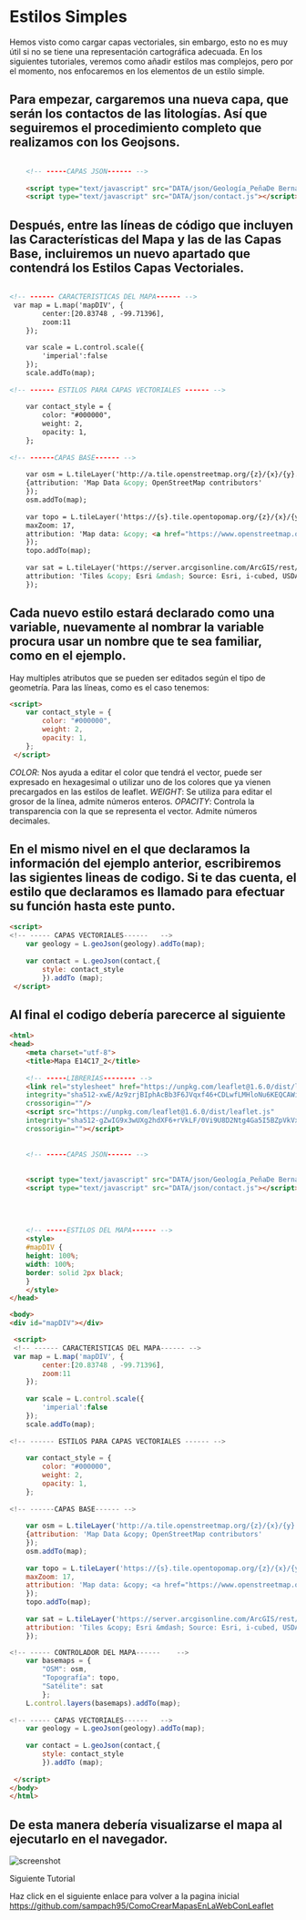 # Estilos Simples
Hemos visto como cargar capas vectoriales, sin embargo, esto no es muy útil si no se tiene una representación cartográfica adecuada. En los siguientes tutoriales, veremos como añadir estilos mas complejos, pero por el momento, nos enfocaremos en los elementos de un estilo simple. 
## Para empezar, cargaremos una nueva capa, que serán los contactos de las litologías. Así que seguiremos el procedimiento completo que realizamos con los Geojsons. 
``` html

	<!-- -----CAPAS JSON------ -->
	
	<script type="text/javascript" src="DATA/json/Geología_PeñaDe Bernal_GCS.js"></script>
	<script type="text/javascript" src="DATA/json/contact.js"></script>

```
## Después, entre las líneas de código que incluyen las Características del Mapa y las de las Capas Base, incluiremos un nuevo apartado que contendrá los Estilos Capas Vectoriales.

``` html

<!-- ------ CARACTERISTICAS DEL MAPA------ -->
 var map = L.map('mapDIV', {
		center:[20.83748 , -99.71396],
		zoom:11
	});
	
	var scale = L.control.scale({
		'imperial':false
	});
	scale.addTo(map);
	
<!-- ------ ESTILOS PARA CAPAS VECTORIALES ------ -->
	
	var contact_style = {
		color: "#000000",
		weight: 2,
		opacity: 1,
	};
	
<!-- ------CAPAS BASE------ -->
	
	var osm = L.tileLayer('http://a.tile.openstreetmap.org/{z}/{x}/{y}.png',
	{attribution: 'Map Data &copy; OpenStreetMap contributors'
	});
	osm.addTo(map);
	
	var topo = L.tileLayer('https://{s}.tile.opentopomap.org/{z}/{x}/{y}.png', {
	maxZoom: 17,
	attribution: 'Map data: &copy; <a href="https://www.openstreetmap.org/copyright">OpenStreetMap</a> contributors, <a href="http://viewfinderpanoramas.org">SRTM</a> | Map style: &copy; <a href="https://opentopomap.org">OpenTopoMap</a> (<a href="https://creativecommons.org/licenses/by-sa/3.0/">CC-BY-SA</a>)'
	}); 
	topo.addTo(map);
	
	var sat = L.tileLayer('https://server.arcgisonline.com/ArcGIS/rest/services/World_Imagery/MapServer/tile/{z}/{y}/{x}', {
	attribution: 'Tiles &copy; Esri &mdash; Source: Esri, i-cubed, USDA, USGS, AEX, GeoEye, Getmapping, Aerogrid, IGN, IGP, UPR-EGP, and the GIS User Community'
	});


```

## Cada nuevo estilo estará declarado como una variable, nuevamente al nombrar la variable procura usar un nombre que te sea familiar, como en el ejemplo. 
Hay multiples atributos que se pueden ser editados según el tipo de geometría. Para las líneas, como es el caso tenemos:
``` html
<script>
  	var contact_style = {
		color: "#000000",
		weight: 2,
		opacity: 1,
	};
 </script>
```

*COLOR*: Nos ayuda a editar el color que tendrá el vector, puede ser expresado en hexagesimal o utilizar uno de los colores que ya vienen precargados en las estilos de leaflet.
*WEIGHT*: Se utiliza para editar el grosor de la línea, admite números enteros.
*OPACITY*: Controla la transparencia con la que se representa el vector. Admite números decimales.

## En el mismo nivel en el que declaramos la información del ejemplo anterior, escribiremos las sigientes lineas de codigo. Si te das cuenta, el estilo que declaramos es llamado para efectuar su función hasta este punto.

``` html
<script>
<!-- ----- CAPAS VECTORIALES------	 -->
	var geology = L.geoJson(geology).addTo(map);
	
	var contact = L.geoJson(contact,{
		style: contact_style
		}).addTo (map);
 </script>
```

## Al final el codigo debería parecerce al siguiente
``` html
<html>
<head>
	<meta charset="utf-8">
	<title>Mapa E14C17_2</title>
	
	<!-- -----LIBRERIAS-------- -->
	<link rel="stylesheet" href="https://unpkg.com/leaflet@1.6.0/dist/leaflet.css"
	integrity="sha512-xwE/Az9zrjBIphAcBb3F6JVqxf46+CDLwfLMHloNu6KEQCAWi6HcDUbeOfBIptF7tcCzusKFjFw2yuvEpDL9wQ=="
	crossorigin=""/>
	<script src="https://unpkg.com/leaflet@1.6.0/dist/leaflet.js"
	integrity="sha512-gZwIG9x3wUXg2hdXF6+rVkLF/0Vi9U8D2Ntg4Ga5I5BZpVkVxlJWbSQtXPSiUTtC0TjtGOmxa1AJPuV0CPthew=="
	crossorigin=""></script>
	
	
	<!-- -----CAPAS JSON------ -->
	
	
	<script type="text/javascript" src="DATA/json/Geología_PeñaDe Bernal_GCS.js"></script>
	<script type="text/javascript" src="DATA/json/contact.js"></script>
	
	
	
	
	<!-- -----ESTILOS DEL MAPA------ -->
	<style>
	#mapDIV {
	height: 100%;
	width: 100%;
	border: solid 2px black;
	}
	</style>
</head>

<body>
<div id="mapDIV"></div>

 <script>	
 <!-- ------ CARACTERISTICAS DEL MAPA------ -->
 var map = L.map('mapDIV', {
		center:[20.83748 , -99.71396],
		zoom:11
	});
	
	var scale = L.control.scale({
		'imperial':false
	});
	scale.addTo(map);
	
<!-- ------ ESTILOS PARA CAPAS VECTORIALES ------ -->
	
	var contact_style = {
		color: "#000000",
		weight: 2,
		opacity: 1,
	};
	
<!-- ------CAPAS BASE------ -->
	
	var osm = L.tileLayer('http://a.tile.openstreetmap.org/{z}/{x}/{y}.png',
	{attribution: 'Map Data &copy; OpenStreetMap contributors'
	});
	osm.addTo(map);
	
	var topo = L.tileLayer('https://{s}.tile.opentopomap.org/{z}/{x}/{y}.png', {
	maxZoom: 17,
	attribution: 'Map data: &copy; <a href="https://www.openstreetmap.org/copyright">OpenStreetMap</a> contributors, <a href="http://viewfinderpanoramas.org">SRTM</a> | Map style: &copy; <a href="https://opentopomap.org">OpenTopoMap</a> (<a href="https://creativecommons.org/licenses/by-sa/3.0/">CC-BY-SA</a>)'
	}); 
	topo.addTo(map);
	
	var sat = L.tileLayer('https://server.arcgisonline.com/ArcGIS/rest/services/World_Imagery/MapServer/tile/{z}/{y}/{x}', {
	attribution: 'Tiles &copy; Esri &mdash; Source: Esri, i-cubed, USDA, USGS, AEX, GeoEye, Getmapping, Aerogrid, IGN, IGP, UPR-EGP, and the GIS User Community'
	});

<!-- ----- CONTROLADOR DEL MAPA------	 -->
	var basemaps = {
		"OSM": osm,
		"Topografía": topo,										
		"Satélite": sat
		};
	L.control.layers(basemaps).addTo(map);
	
<!-- ----- CAPAS VECTORIALES------	 -->
	var geology = L.geoJson(geology).addTo(map);
	
	var contact = L.geoJson(contact,{
		style: contact_style
		}).addTo (map);
	 
 </script>
</body>
</html>
```

## De esta manera debería visualizarse el mapa al ejecutarlo en el navegador.

![screenshot](https://raw.githubusercontent.com/sampach95/EstilosSimples/master/img/Imagen1.png )

Siguiente Tutorial

Haz click en el siguiente enlace para volver a la pagina inicial https://github.com/sampach95/ComoCrearMapasEnLaWebConLeaflet





